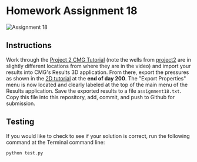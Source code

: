 # Homework Assignment 18

![Assignment 18](https://github.com/PGE323M/assignment18/workflows/.github/workflows/assignment18.yml/badge.svg)

## Instructions

Work through the [Project 2 CMG Tutorial](https://youtu.be/0wFy36pjdX8) (note the wells from [project2](https://github.com/PGE323M/project2) are in slightly different locations from where they are in the video) and import your results into CMG's Results 3D application.  From there, export the pressures as shown in the [2D tutorial](https://youtu.be/4UGY74SJZ-o) at the **end of day 200**.  The "Export Properties" menu is now located and clearly labeled at the top of the main menu of the Results application. Save the exported results to a file `assignment18.txt`.  Copy this file into this repository, add, commit, and push to Github for submission.

## Testing

If you would like to check to see if your solution is correct, run the following command at the Terminal command line:

```bash
python test.py
```

